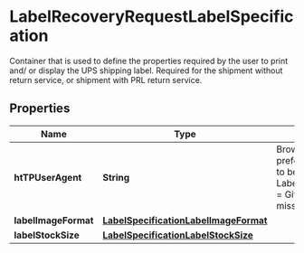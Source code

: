 

# LabelRecoveryRequestLabelSpecification

Container that is used to define the properties required by the user to print and/ or display the UPS shipping label.  Required for the shipment without return service, or shipment with PRL return service.

## Properties

| Name | Type | Description | Notes |
|------------ | ------------- | ------------- | -------------|
|**htTPUserAgent** | **String** | Browser HTTPUserAgent String. This is the preferred way of identifying GIF image type to be generated.  Required if &lt;Root node&gt;/ LabelSpecification/LabelImageFormat/Code &#x3D; Gif. Default to Mozilla/4.5 if this field is missing or has invalid value. |  [optional] |
|**labelImageFormat** | [**LabelSpecificationLabelImageFormat**](LabelSpecificationLabelImageFormat.md) |  |  [optional] |
|**labelStockSize** | [**LabelSpecificationLabelStockSize**](LabelSpecificationLabelStockSize.md) |  |  [optional] |



